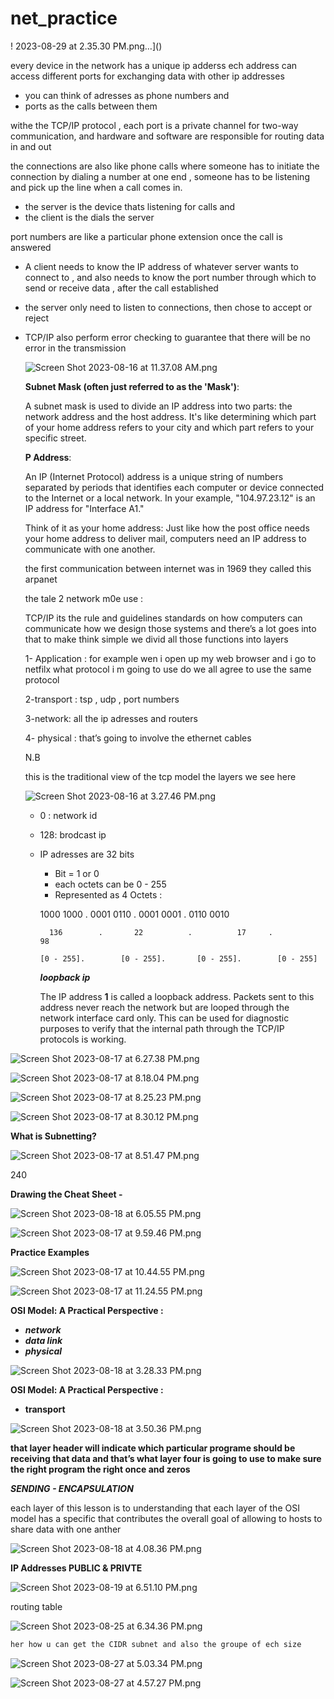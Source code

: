 # net_practice

! 2023-08-29 at 2.35.30 PM.png…]()

every device in the network has a unique ip adderss ech address can access different ports for exchanging data with other ip addresses 

- you can think of adresses as phone numbers and
- ports as the calls between them

withe the TCP/IP protocol , each port is a private channel for two-way communication, and hardware and software are responsible for routing data in and out 

the connections are also like phone calls where someone has to initiate the connection by dialing a number at one end , someone has to be listening and pick up the line when a call comes in.

- the server is  the device thats listening for calls and
- the client is the dials the server

port numbers are like a particular phone extension once the call is answered 

- A client needs to know the IP address of whatever server wants to connect to , and also needs to know the port number through which to send or receive data , after the call established
- the server only need to listen to connections, then chose to accept or reject
- TCP/IP also perform error checking to guarantee that there will be no error in the transmission
    
    ![Screen Shot 2023-08-16 at 11.37.08 AM.png](https://s3-us-west-2.amazonaws.com/secure.notion-static.com/bb6df4c4-784a-4f64-b57d-7561ad2d5dca/Screen_Shot_2023-08-16_at_11.37.08_AM.png)
    
    **Subnet Mask (often just referred to as the 'Mask')**:
    
    A subnet mask is used to divide an IP address into two parts: the network address and the host address. It's like determining which part of your home address refers to your city and which part refers to your specific street.
    
    **P Address**:
    
    An IP (Internet Protocol) address is a unique string of numbers separated by periods that identifies each computer or device connected to the Internet or a local network. In your example, "104.97.23.12" is an IP address for "Interface A1."
    
    Think of it as your home address: Just like how the post office needs your home address to deliver mail, computers need an IP address to communicate with one another.
    
    the first communication between internet was in 1969 they called this arpanet
    
    the tale 2 network m0e use :
    
    TCP/IP its the rule and guidelines standards on how computers can communicate how we design those systems and there’s a lot goes into that to make think simple we divid all those functions into layers 
    
    1- Application : for example wen i open up my web browser and i go to netfilx  what protocol i m going to use do we all agree to use the same protocol 
    
    2-transport : tsp , udp , port numbers
    
    3-network: all the ip adresses and routers 
    
    4- physical : that’s going to involve the ethernet cables 
    
    N.B
    
    this is the traditional view of the tcp model the layers we see here 
    
    ![Screen Shot 2023-08-16 at 3.27.46 PM.png](https://s3-us-west-2.amazonaws.com/secure.notion-static.com/186c1a87-7d53-4264-a237-08e95508b94c/Screen_Shot_2023-08-16_at_3.27.46_PM.png)
    
    - 0 : network id
    - 128: brodcast ip
    - IP adresses are 32 bits
        - Bit = 1 or 0
        - each octets can be 0 - 255
        - Represented as 4 Octets :
        
        1000 1000 . 0001 0110 . 0001 0001 . 0110 0010
        
            136        .       22          .          17     .           98
        
          [0 - 255].        [0 - 255].       [0 - 255].        [0 - 255]
        
        ***loopback ip***
        
        The IP address **1**  is called a loopback address. Packets sent to this address never reach the network but are looped through the network interface card only. This can be used for diagnostic purposes to verify that the internal path through the TCP/IP protocols is working.
        

![Screen Shot 2023-08-17 at 6.27.38 PM.png](https://s3-us-west-2.amazonaws.com/secure.notion-static.com/1a68b924-5ba6-4b08-b1cb-8c5e8cfe0e3f/Screen_Shot_2023-08-17_at_6.27.38_PM.png)

![Screen Shot 2023-08-17 at 8.18.04 PM.png](https://s3-us-west-2.amazonaws.com/secure.notion-static.com/26fc4e2c-da9b-426e-bf0e-a0dde8bf98b1/Screen_Shot_2023-08-17_at_8.18.04_PM.png)

![Screen Shot 2023-08-17 at 8.25.23 PM.png](https://s3-us-west-2.amazonaws.com/secure.notion-static.com/eb4ed1d4-984d-4f66-a30d-742ee1cc9c96/Screen_Shot_2023-08-17_at_8.25.23_PM.png)

![Screen Shot 2023-08-17 at 8.30.12 PM.png](https://s3-us-west-2.amazonaws.com/secure.notion-static.com/e161ebb4-d13a-4934-a331-faf03b3b9691/Screen_Shot_2023-08-17_at_8.30.12_PM.png)

****What is Subnetting?****

![Screen Shot 2023-08-17 at 8.51.47 PM.png](https://s3-us-west-2.amazonaws.com/secure.notion-static.com/40aa713c-9044-4eac-be98-516adaa94c3f/Screen_Shot_2023-08-17_at_8.51.47_PM.png)

240

****Drawing the Cheat Sheet -****

![Screen Shot 2023-08-18 at 6.05.55 PM.png](https://s3-us-west-2.amazonaws.com/secure.notion-static.com/7f86548c-011c-4abe-9139-9e5b98f12295/Screen_Shot_2023-08-18_at_6.05.55_PM.png)

![Screen Shot 2023-08-17 at 9.59.46 PM.png](https://s3-us-west-2.amazonaws.com/secure.notion-static.com/1b72b9eb-5ea9-41ff-abed-feb5e6c7f0d4/Screen_Shot_2023-08-17_at_9.59.46_PM.png)

****Practice Examples****

![Screen Shot 2023-08-17 at 10.44.55 PM.png](https://s3-us-west-2.amazonaws.com/secure.notion-static.com/cb7f7f3c-4501-4db2-a8e6-9cb73201f79f/Screen_Shot_2023-08-17_at_10.44.55_PM.png)

![Screen Shot 2023-08-17 at 11.24.55 PM.png](https://s3-us-west-2.amazonaws.com/secure.notion-static.com/1e71242c-9c56-4e15-9ef6-e0b1f859c9ea/Screen_Shot_2023-08-17_at_11.24.55_PM.png)

****OSI Model: A Practical Perspective :****

- ***network***
- ***data link***
- ***physical***

![Screen Shot 2023-08-18 at 3.28.33 PM.png](https://s3-us-west-2.amazonaws.com/secure.notion-static.com/250fb46d-895b-4b6f-9753-98a503601120/Screen_Shot_2023-08-18_at_3.28.33_PM.png)

****OSI Model: A Practical Perspective :****

- **transport**

![Screen Shot 2023-08-18 at 3.50.36 PM.png](https://s3-us-west-2.amazonaws.com/secure.notion-static.com/e0890d64-93a5-4d38-b426-aed61a704240/Screen_Shot_2023-08-18_at_3.50.36_PM.png)

**that layer header will indicate which particular programe should be receiving that data and that’s what layer four is going to use to make sure the right program the right once and zeros**

***SENDING - ENCAPSULATION***

each layer of this lesson is to understanding that each layer of the OSI model has a specific that contributes the overall goal of allowing to hosts to share data with one anther

![Screen Shot 2023-08-18 at 4.08.36 PM.png](https://s3-us-west-2.amazonaws.com/secure.notion-static.com/35362c4b-a444-4645-a6f9-1438d8f98379/Screen_Shot_2023-08-18_at_4.08.36_PM.png)

**IP Addresses PUBLIC & PRIVTE**

![Screen Shot 2023-08-19 at 6.51.10 PM.png](https://s3-us-west-2.amazonaws.com/secure.notion-static.com/7a151a7e-ffff-478f-a67f-aa2ded0f793c/Screen_Shot_2023-08-19_at_6.51.10_PM.png)

routing table

![Screen Shot 2023-08-25 at 6.34.36 PM.png](https://s3-us-west-2.amazonaws.com/secure.notion-static.com/c137d4b3-d87e-4b13-aed3-a0a8ec4d4643/Screen_Shot_2023-08-25_at_6.34.36_PM.png)

```c
her how u can get the CIDR subnet and also the groupe of ech size
```

![Screen Shot 2023-08-27 at 5.03.34 PM.png](https://s3-us-west-2.amazonaws.com/secure.notion-static.com/395c4b07-c6e8-47d8-85b5-1e57a1fafe76/Screen_Shot_2023-08-27_at_5.03.34_PM.png)

![Screen Shot 2023-08-27 at 4.57.27 PM.png](https://s3-us-west-2.amazonaws.com/secure.notion-static.com/f9060c93-376c-4a26-a7af-2ca746f78dfc/Screen_Shot_2023-08-27_at_4.57.27_PM.png)
